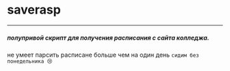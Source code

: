# saverasp
****
##### полупривой скрипт для получения расписания с сайта колледжа.

не умеет парсить расписане больше чем на один день 
`сидим без понедельника 😢`